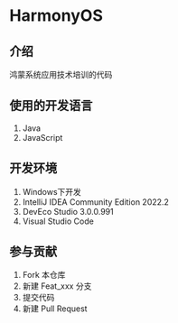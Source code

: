 # HarmonyOS

## 介绍
鸿蒙系统应用技术培训的代码

## 使用的开发语言

1.  Java
2.  JavaScript

## 开发环境

1.  Windows下开发
2.  IntelliJ IDEA Community Edition 2022.2
3.  DevEco Studio 3.0.0.991
4.  Visual Studio Code

## 参与贡献

1.  Fork 本仓库
2.  新建 Feat_xxx 分支
3.  提交代码
4.  新建 Pull Request
